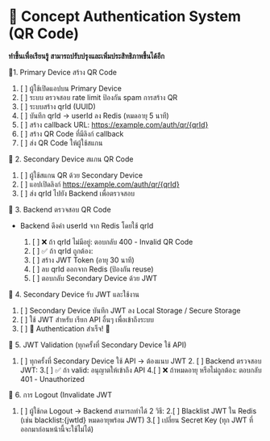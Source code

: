 # 📌 Concept Authentication System (QR Code)

**ทำขึ้นเพื่อเรียนรู้ สามารถปรับปรุงและเพิ่มประสิทธิภาพขึ้นได้อีก**

🔹1. Primary Device สร้าง QR Code
   1. [ ] ผู้ใช้เปิดแอปบน Primary Device
   2. [ ] ระบบ ตรวจสอบ rate limit ป้องกัน spam การสร้าง QR
   3. [ ] ระบบสร้าง qrId (UUID)
   4. [ ] บันทึก qrId -> userId ลง Redis (หมดอายุ 5 นาที)
   5. [ ] สร้าง callback URL: https://example.com/auth/qr/{qrId}
   6. [ ] สร้าง QR Code ที่มีลิงก์ callback
   7. [ ] ส่ง QR Code ให้ผู้ใช้สแกน

🔹 2. Secondary Device สแกน QR Code
   1. [ ] ผู้ใช้สแกน QR ด้วย Secondary Device
   2. [ ] แอปเปิดลิงก์ https://example.com/auth/qr/{qrId}
   3. [ ] ส่ง qrId ไปยัง Backend เพื่อตรวจสอบ

🔹 3. Backend ตรวจสอบ QR Code
    
* Backend ดึงค่า userId จาก Redis โดยใช้ qrId

  1. [ ] ❌ ถ้า qrId ไม่มีอยู่: ตอบกลับ 400 - Invalid QR Code
  2. [ ] ✅ ถ้า qrId ถูกต้อง:
  3. [ ] สร้าง JWT Token (อายุ 30 นาที)
  4. [ ] ลบ qrId ออกจาก Redis (ป้องกัน reuse)
  5. [ ] ตอบกลับ Secondary Device ด้วย JWT

🔹 4. Secondary Device รับ JWT และใช้งาน

   1. [ ] Secondary Device บันทึก JWT ลง Local Storage / Secure Storage
   2. [ ] ใช้ JWT สำหรับ เรียก API อื่นๆ เพื่อเข้าถึงระบบ
   3. [ ] 🎯 Authentication สำเร็จ! 🎯

🔹 5. JWT Validation (ทุกครั้งที่ Secondary Device ใช้ API)
  1. [ ] ทุกครั้งที่ Secondary Device ใช้ API → ต้องแนบ JWT
      2. [ ] Backend ตรวจสอบ JWT:
        3.[ ] ✅ ถ้า valid: อนุญาตให้เข้าถึง API
        4.[ ] ❌ ถ้าหมดอายุ หรือไม่ถูกต้อง: ตอบกลับ 401 - Unauthorized

🔹 6. การ Logout (Invalidate JWT

1. [ ] ผู้ใช้กด Logout → Backend สามารถทำได้ 2 วิธี:
   2.[ ] Blacklist JWT ใน Redis (เช่น blacklist:{jwtId} หมดอายุพร้อม JWT)
   3.[ ] เปลี่ยน Secret Key (ทุก JWT ที่ออกมาก่อนหน้านี้จะใช้ไม่ได้)


